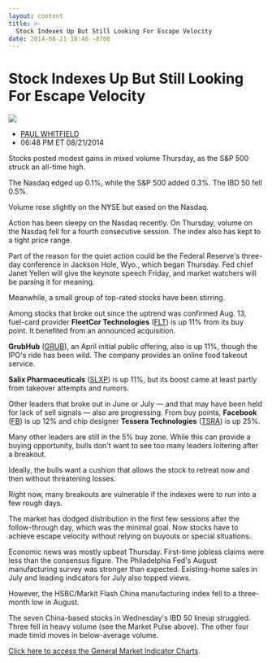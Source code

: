 ```yaml
---
layout: content
title: >-
  Stock Indexes Up But Still Looking For Escape Velocity
date: 2014-08-21 18:48 -0700
---
```



Stock Indexes Up But Still Looking For Escape Velocity
=======================================================


![](https://www.investors.com/wp-content/uploads/ibd-migrated-images/MPv_140822_635442314508755564.png)

* [PAUL WHITFIELD](https://www.investors.com/author/whitfieldp/ "Posts by PAUL WHITFIELD")
* 06:48 PM ET 08/21/2014




Stocks posted modest gains in mixed volume Thursday, as the S&P 500 struck an all-time high.

  

The Nasdaq edged up 0.1%, while the S&P 500 added 0.3%. The IBD 50 fell 0.5%.

  

Volume rose slightly on the NYSE but eased on the Nasdaq.

  

Action has been sleepy on the Nasdaq recently. On Thursday, volume on the Nasdaq fell for a fourth consecutive session. The index also has kept to a tight price range.

  

Part of the reason for the quiet action could be the Federal Reserve's three-day conference in Jackson Hole, Wyo., which began Thursday. Fed chief Janet Yellen will give the keynote speech Friday, and market watchers will be parsing it for meaning.

  

Meanwhile, a small group of top-rated stocks have been stirring.

  

Among stocks that broke out since the uptrend was confirmed Aug. 13, fuel-card provider **FleetCor Technologies** ([FLT](https://research.investors.com/quote.aspx?symbol=FLT)) is up 11% from its buy point. It benefited from an announced acquisition.

  

**GrubHub** ([GRUB](https://research.investors.com/quote.aspx?symbol=GRUB)), an April initial public offering, also is up 11%, though the IPO's ride has been wild. The company provides an online food takeout service.

  

**Salix Pharmaceuticals** ([SLXP](https://research.investors.com/quote.aspx?symbol=SLXP)) is up 11%, but its boost came at least partly from takeover attempts and rumors.

  

Other leaders that broke out in June or July — and that may have been held for lack of sell signals — also are progressing. From buy points, **Facebook** ([FB](https://research.investors.com/quote.aspx?symbol=FB)) is up 12% and chip designer **Tessera Technologies** ([TSRA](https://research.investors.com/quote.aspx?symbol=TSRA)) is up 25%.

  

Many other leaders are still in the 5% buy zone. While this can provide a buying opportunity, bulls don't want to see too many leaders loitering after a breakout.

  

Ideally, the bulls want a cushion that allows the stock to retreat now and then without threatening losses.

  

Right now, many breakouts are vulnerable if the indexes were to run into a few rough days.

  

The market has dodged distribution in the first few sessions after the follow-through day, which was the minimal goal. Now stocks have to achieve escape velocity without relying on buyouts or special situations.

  

Economic news was mostly upbeat Thursday. First-time jobless claims were less than the consensus figure. The Philadelphia Fed's August manufacturing survey was stronger than expected. Existing-home sales in July and leading indicators for July also topped views.

  

However, the HSBC/Markit Flash China manufacturing index fell to a three-month low in August.

  

The seven China-based stocks in Wednesday's IBD 50 lineup struggled. Three fell in heavy volume (see the Market Pulse above). The other four made timid moves in below-average volume.

  

[Click here to access the General Market Indicator Charts](https://www.investors.com/pdf/GMI_082214.pdf).




